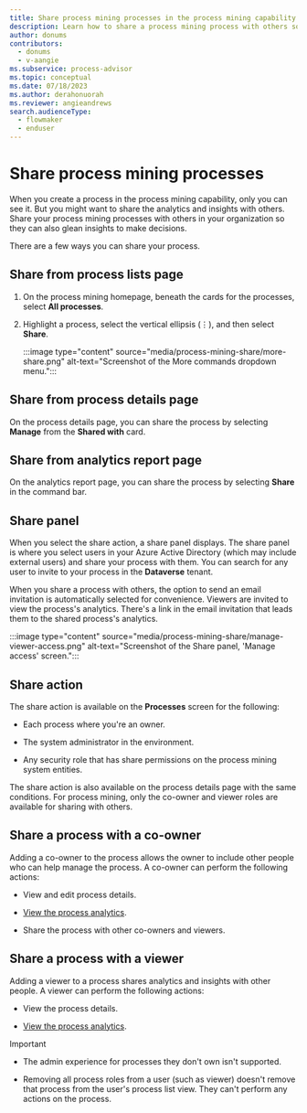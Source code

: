 ```yaml
---
title: Share process mining processes in the process mining capability
description: Learn how to share a process mining process with others so that they can glean insights to make decisions.
author: donums
contributors:
  - donums
  - v-aangie  
ms.subservice: process-advisor
ms.topic: conceptual
ms.date: 07/18/2023
ms.author: derahonuorah
ms.reviewer: angieandrews
search.audienceType: 
  - flowmaker
  - enduser
---
```


# Share process mining processes

When you create a process in the process mining capability, only you can see it. But you might want to share the analytics and insights with others. Share your process mining processes with others in your organization so they can also glean insights to make decisions.

There are a few ways you can share your process.

## Share from process lists page

1. On the process mining homepage, beneath the cards for the processes, select **All processes**.

1. Highlight a process, select the vertical ellipsis (&vellip;), and then select **Share**.

    :::image type="content" source="media/process-mining-share/more-share.png" alt-text="Screenshot of the More commands dropdown menu.":::

## Share from process details page

On the process details page, you can share the process by selecting **Manage** from the **Shared with** card.

## Share from analytics report page

On the analytics report page, you can share the process by selecting **Share** in the command bar.

## Share panel

When you select the share action, a share panel displays. The share panel is where you select users in your Azure Active Directory (which may include external users) and share your process with them. You can search for any user to invite to your process in the **Dataverse** tenant.  

When you share a process with others, the option to send an email invitation is automatically selected for convenience. Viewers are invited to view the process's analytics. There's a link in the email invitation that leads them to the shared process's analytics.

:::image type="content" source="media/process-mining-share/manage-viewer-access.png" alt-text="Screenshot of the Share panel, 'Manage access' screen.":::

## Share action

The share action is available on the **Processes** screen for the following:

- Each process where you're an owner.

- The system administrator in the environment.

- Any security role that has share permissions on the process mining system entities.

The share action is also available on the process details page with the same conditions. For process mining, only the co-owner and viewer roles are available for sharing with others.

## Share a process with a co-owner

Adding a co-owner to the process allows the owner to include other people who can help manage the process. A co-owner can perform the following actions:

- View and edit process details.

- [View the process analytics](process-mining-visualize.md).

- Share the process with other co-owners and viewers.

## Share a process with a viewer

  Adding a viewer to a process shares analytics and insights with other people. A viewer can perform the following actions:

- View the process details.

- [View the process analytics](process-mining-visualize.md).

> [!IMPORTANT]
>
>- The admin experience for processes they don't own isn't supported.
>
>- Removing all process roles from a user (such as viewer) doesn't remove that process from the user's process list view. They can't perform any actions on the process.
